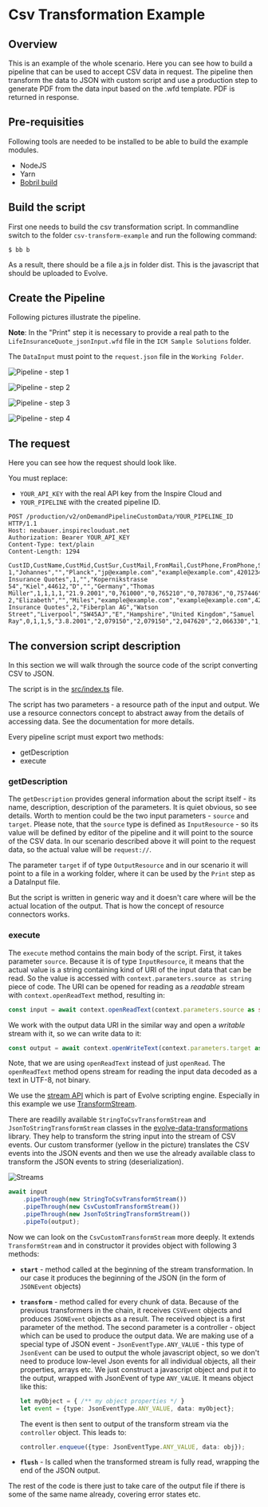 # Csv Transformation Example

## Overview

This is an example of the whole scenario. Here you can see how to build a pipeline
that can be used to accept CSV data in request. The pipeline then transform the data to JSON with custom script
and use a production step to generate PDF from the data input based on the .wfd template.
PDF is returned in response.

## Pre-requisities
Following tools are needed to be installed to be able to build the example modules.
- NodeJS
- Yarn
- [Bobril build](https://github.com/bobril/bbcore)

## Build the script

First one needs to build the csv transformation script.
In commandline switch to the folder `csv-transform-example` and run the
following command:

```
$ bb b
```
As a result, there should be a file a.js in folder dist. This is the javascript
that should be uploaded to Evolve.

## Create the Pipeline

Following pictures illustrate the pipeline.

**Note**: In the "Print" step it is necessary to provide a real path to
the `LifeInsuranceQuote_jsonInput.wfd` file in the `ICM Sample Solutions` folder.

The `DataInput` must point to the `request.json` file in the `Working Folder`.

![Pipeline - step 1](doc/pipeline-1.png)

![Pipeline - step 2](doc/pipeline-2.png)

![Pipeline - step 3](doc/pipeline-3.png)

![Pipeline - step 4](doc/pipeline-4.png)

## The request
Here you can see how the request should look like.

You must replace:
- `YOUR_API_KEY` with the real API key from the Inspire Cloud and
- `YOUR_PIPELINE` with the created pipeline ID.

```
POST /production/v2/onDemandPipelineCustomData/YOUR_PIPELINE_ID HTTP/1.1
Host: neubauer.inspireclouduat.net
Authorization: Bearer YOUR_API_KEY
Content-Type: text/plain
Content-Length: 1294

CustID,CustName,CustMid,CustSur,CustMail,FromMail,CustPhone,FromPhone,Subject,CustGen,CustCompany,CustStreet,CustCity,CustZIP,CustCountry,CustState,CountryLong,Manager,Internet,Phone,Consultant,CustOption,Date,Open,High,Low,Close,Change,LastDate,LastOpen,LastHigh,LastLow,LastClose,LastChange,Initial_Amount,Jan,Feb,Mar,Apr,May,Jun,Jul,Aug,Sep,Oct,Nov,Dec
1,"Johannes","","Planck","jp@example.com","example@example.com",420123456789,420123456789,"Life Insurance Quotes",1,"","Kopernikstrasse 54","Kiel",44612,"D","","Germany","Thomas Müller",1,1,1,1,"21.9.2001","0,761000","0,765210","0,707836","0,757446","-18,91%","28.12.2001","1,022044","1,035114","1,022044","1,032020","2,81%","17000,00","6412,78","6377,56","6204,42","6194,22","6223,57","6201,49","5999,19","5222,12","3787,23","4820,26","5150,97","5160,1",
2,"Elizabeth","","Miles","example@example.com","example@example.com",420123456789,420123456789,"Life Insurance Quotes",2,"Fiberplan AG","Watson Street","Liverpool","SW45AJ","E","Hampshire","United Kingdom","Samuel Ray",0,1,1,5,"3.8.2001","2,079150","2,079150","2,047620","2,066330","1,84%","28.12.2001","1,985710","2,002720","1,982370","1,987260","2,13%","3000,00","2781,3","2660,5","2457,68","2163,41","2101,23","2215,1","2084,79","1916,8","1423,19","1768,96","1900,57","1987,26",
```

## The conversion script description
In this section we will walk through the source code of the script converting CSV to JSON.

The script is in the [src/index.ts](src/index.ts) file.

The script has two parameters - a resource path of the input and output. We use a resource
connectors concept to abstract away from the details of accessing data.
See the documentation for more details.

Every pipeline script must export two methods:
- getDescription
- execute

### getDescription

The `getDescription` provides general information about the script itself - its name, description,
description of the parameters. It is quiet obvious, so see details. Worth to mention could be
the two input parameters - `source` and `target`. Please note, that the `source` type is defined as
`InputResource` - so its value will be defined by editor of the pipeline and it will point to the
source of the CSV data. In our scenario described above it will point to the request data, so the actual
value will be `request://`.

The parameter `target` if of type `OutputResource` and in our scenario it will point to a file in a
working folder, where it can be used by the `Print` step as a DataInput file.

But the script is written in generic way and it doesn't care where will be the actual location of the output.
That is how the concept of resource connectors works.

### execute

The `execute` method contains the main body of the script. First, it takes parameter `source`. Because it is of type
`InputResource`, it means that the actual value is a string containing kind of URI of the input data that can be read.
So the value is accessed with `context.parameters.source as string` piece of code. The URI can be opened
for reading as a *readable* stream with `context.openReadText` method, resulting in:
```typescript
const input = await context.openReadText(context.parameters.source as string);
```

We work with the output data URI in the similar way and open a *writable* stream with it, so we can write data to it:
```typescript
const output = await context.openWriteText(context.parameters.target as string);
```

Note, that we are using `openReadText` instead of just `openRead`. The `openReadText` method
opens stream for reading the input data decoded as a text in UTF-8, not binary.

We use the [stream API](https://developer.mozilla.org/en-US/docs/Web/API/Streams_API)
which is part of Evolve scripting engine. Especially in this example we
use [TransformStream](https://developer.mozilla.org/en-US/docs/Web/API/TransformStream).

There are readilly available `StringToCsvTransformStream` and `JsonToStringTransformStream`
classes in the [evolve-data-transformations](https://www.npmjs.com/package/@quadient/evolve-data-transformations) library.
They help to transform the string input into the stream of CSV events. Our custom transformer (yellow in the picture)
translates the CSV events into the JSON events and then we use the already available class to transform
the JSON events to string (deserialization).

![Streams](doc/stream-flow.drawio.png)

```typescript
await input
    .pipeThrough(new StringToCsvTransformStream())
    .pipeThrough(new CsvCustomTransformStream())
    .pipeThrough(new JsonToStringTransformStream())
    .pipeTo(output);
```

Now we can look on the `CsvCustomTransformStream` more deeply. It extends `TransformStream` and in constructor it
provides object with following 3 methods:

- **`start`** - method called at the beginning of the stream transformation. In our case it produces the beginning of the JSON (in the form of `JSONEvent` objects)

- **`transform`** - method called for every chunk of data. Because of the previous transformers in the chain,
  it receives `CSVEvent` objects and produces `JSONEvent` objects as a result.
  The received object is a first parameter of the method. The second parameter is a controller - object
  which can be used to produce the output data.
  We are making use of a special type of JSON event - `JsonEventType.ANY_VALUE` - this type
  of `JsonEvent` can be used to output the whole
  javascript object, so we don't need to produce low-level Json events for all individual
  objects, all their properties, arrays etc. We just construct a javascript object and put it to the
  output, wrapped with JsonEvent of type `ANY_VALUE`. It means object like this:
  ```typescript
  let myObject = { /** my object properties */ }
  let event = {type: JsonEventType.ANY_VALUE, data: myObject};
  ```
  The event is then sent to output of the transform stream via the `controller` object. This leads to:
  ```typescript
  controller.enqueue({type: JsonEventType.ANY_VALUE, data: obj});
  ```

- **`flush`** - Is called when the transformed stream is fully read, wrapping the end of the JSON output.

The rest of the code is there just to take care of the output file if there is some of the same name already,
covering error states etc.
